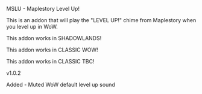 
MSLU - Maplestory Level Up!


This is an addon that will play the "LEVEL UP!" chime from Maplestory when you level up in WoW.


This addon works in SHADOWLANDS!

This addon works in CLASSIC WOW!

This addon works in CLASSIC TBC!


v1.0.2

Added - Muted WoW default level up sound
